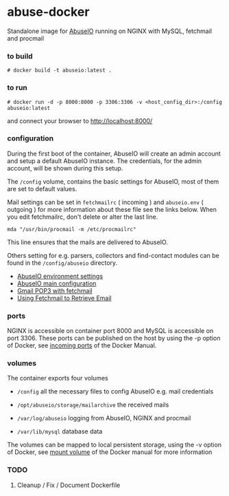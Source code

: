 # abuse-docker
Standalone image for [AbuseIO](http://abuse.io) running on NGINX with MySQL, fetchmail and procmail

### to build

    # docker build -t abuseio:latest .

### to run

    # docker run -d -p 8000:8000 -p 3306:3306 -v <host_config_dir>:/config abuseio:latest
    
and connect your browser to [http://localhost:8000/](http://localhost:8000/)

### configuration
During the first boot of the container, AbuseIO will create an admin account and setup a default AbuseIO instance. The credentials, for the admin account, will be shown during this setup.

The  `/config`  volume,  contains the basic settings for AbuseIO, most of them are set to default values.

Mail settings can be set in `fetchmailrc` \( incoming \) and `abuseio.env` \( outgoing \)  for more information about these file see the links below. When you edit fetchmailrc, don't delete or alter the last line.
    
    mda "/usr/bin/procmail -m /etc/procmailrc"
    
This line ensures that the mails are delivered to AbuseIO.


Others setting for  e.g. parsers, collectors and  find-contact modules can be found in the `/config/abuseio` directory.

 - [AbuseIO environment settings](https://docs.abuse.io/en/latest/installation/#environment-settings)
 - [AbuseIO main configuration](https://docs.abuse.io/en/latest/configuration_main/)
 - [Gmail POP3 with fetchmail](https://www.axllent.org/docs/view/gmail-pop3-with-fetchmail/)
 - [Using Fetchmail to Retrieve Email](https://www.linode.com/docs/email/clients/using-fetchmail-to-retrieve-email)

### ports
NGINX is accessible on container port 8000 and MySQL is accessible on port 3306. These ports can be published 
on the host by using the -p option of Docker, see [incoming ports](https://docs.docker.com/engine/reference/run/#expose-incoming-ports)
of the Docker Manual.

### volumes
The container exports four volumes

 - `/config`
   all the necessary files to config AbuseIO e.g. mail credentials 
   
 - `/opt/abuseio/storage/mailarchive`
   the received mails
 
 - `/var/log/abuseio`
   logging from AbuseIO, NGINX and procmail
   
 - `/var/lib/mysql`
   database data
 
The volumes can be mapped to local persistent storage, using the -v option of Docker, see [mount volume](https://docs.docker.com/engine/reference/commandline/run/#mount-volume--v---read-only) of the Docker manual for more information

### TODO

 1. Cleanup / Fix / Document Dockerfile
 
